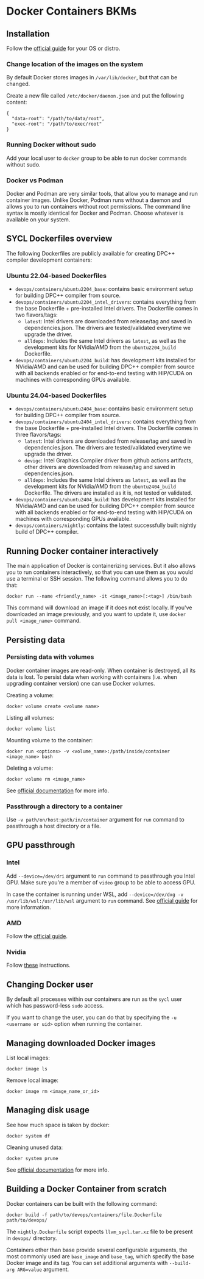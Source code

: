 # Docker Containers BKMs

## Installation

Follow the [official guide](https://docs.docker.com/engine/install/) for your
OS or distro.

### Change location of the images on the system

By default Docker stores images in `/var/lib/docker`, but that can be changed.

Create a new file called `/etc/docker/daemon.json` and put the following
content:

```
{
  "data-root": "/path/to/data/root",
  "exec-root": "/path/to/exec/root"
}
```

### Running Docker without sudo

Add your local user to `docker` group to be able to run docker commands without
sudo.


### Docker vs Podman

Docker and Podman are very similar tools, that allow you to manage and run
container images. Unlike Docker, Podman runs without a daemon and allows you
to run containers without root permissions. The command line syntax is mostly
identical for Docker and Podman. Choose whatever is available on your system.

## SYCL Dockerfiles overview

The following Dockerfiles are publicly available for creating DPC++ compiler
development containers:

### Ubuntu 22.04-based Dockerfiles

- `devops/containers/ubuntu2204_base`: contains basic environment
   setup for building DPC++ compiler from source.
- `devops/containers/ubuntu2204_intel_drivers`: contains everything from the
  base Dockerfile + pre-installed Intel drivers.
   The Dockerfile comes in two flavors/tags:
   * `latest`: Intel drivers are downloaded from release/tag and saved in
    dependencies.json. The drivers are tested/validated everytime we upgrade
    the driver.
   * `alldeps`: Includes the same Intel drivers as `latest`, as well as the
   development kits for NVidia/AMD from the `ubuntu2204_build` Dockerfile.
- `devops/containers/ubuntu2204_build`: has development kits installed for
   NVidia/AMD and can be used for building DPC++
   compiler from source with all backends enabled or for end-to-end testing
   with HIP/CUDA on machines with corresponding GPUs available.

### Ubuntu 24.04-based Dockerfiles

- `devops/containers/ubuntu2404_base`: contains basic environment
   setup for building DPC++ compiler from source.
- `devops/containers/ubuntu2404_intel_drivers`: contains everything from the
   base Dockerfile + pre-installed Intel drivers.
   The Dockerfile comes in three flavors/tags:
   * `latest`: Intel drivers are downloaded from release/tag and saved in
    dependencies.json. The drivers are tested/validated everytime we upgrade
    the driver.
   * `devigc`: Intel Graphics Compiler driver from github actions artifacts,
   other drivers are downloaded from release/tag and saved in dependencies.json.
   * `alldeps`: Includes the same Intel drivers as `latest`, as well as the
   development kits for NVidia/AMD from the `ubuntu2404_build` Dockerfile.
   The drivers are installed as it is, not tested or validated.
- `devops/containers/ubuntu2404_build`: has development kits installed for
   NVidia/AMD and can be used for building DPC++
   compiler from source with all backends enabled or for end-to-end testing
   with HIP/CUDA on machines with corresponding GPUs available.  
 - `devops/containers/nightly`: contains the latest successfully
   built nightly build of DPC++ compiler.

## Running Docker container interactively

The main application of Docker is containerizing services. But it also allows
you to run containers interactively, so that you can use them as you would use a
terminal or SSH session. The following command allows you to do that:

```
docker run --name <friendly_name> -it <image_name>[:<tag>] /bin/bash
```

This command will download an image if it does not exist locally. If you've
downloaded an image previously, and you want to update it, use
`docker pull <image_name>` command.

## Persisting data

### Persisting data with volumes

Docker container images are read-only. When container is destroyed, all its data
is lost. To persist data when working with containers (i.e. when upgrading
container version) one can use Docker volumes.

Creating a volume:

```
docker volume create <volume name>
```

Listing all volumes:

```
docker volume list
```

Mounting volume to the container:

```
docker run <options> -v <volume_name>:/path/inside/container <image_name> bash
```

Deleting a volume:

```
docker volume rm <image_name>
```

See [official documentation](https://docs.docker.com/storage/volumes/) for more
info.

### Passthrough a directory to a container

Use `-v path/on/host:path/in/container` argument for `run` command to
passthrough a host directory or a file.

## GPU passthrough

### Intel

Add `--device=/dev/dri` argument to `run` command to passthrough you Intel GPU.
Make sure you're a member of `video` group to be able to access GPU.

In case the container is running under WSL, add `--device=/dev/dxg -v /usr/lib/wsl:/usr/lib/wsl` 
argument to `run` command. See [official guide](https://github.com/microsoft/wslg/blob/main/samples/container/Containers.md#containerized-applications-access-to-the-vgpu) 
for more information.

### AMD

Follow the [official guide](https://rocm.docs.amd.com/projects/install-on-linux/en/latest/how-to/docker.html).

### Nvidia

Follow [these](https://docs.nvidia.com/datacenter/cloud-native/container-toolkit/user-guide.html)
instructions.

## Changing Docker user

By default all processes within our containers are run as the `sycl` user which
has password-less `sudo` access.

If you want to change the user, you can do that by specifying the
`-u <username or uid>` option when running the container.

## Managing downloaded Docker images

List local images:
```
docker image ls
```

Remove local image:
```
docker image rm <image_name_or_id>
```

## Managing disk usage

See how much space is taken by docker:

```
docker system df
```

Cleaning unused data:

```
docker system prune
```

See [official documentation](https://docs.docker.com/engine/reference/commandline/system_prune/)
for more info.

## Building a Docker Container from scratch

Docker containers can be built with the following command:

```
docker build -f path/to/devops/containers/file.Dockerfile path/to/devops/
```

The `nightly.Dockerfile` script expects `llvm_sycl.tar.xz` file
to be present in `devops/` directory.

Containers other than base provide several configurable arguments, the most
commonly used are `base_image` and `base_tag`, which specify the base Docker
image and its tag. You can set additional arguments with `--build-arg ARG=value`
argument.

